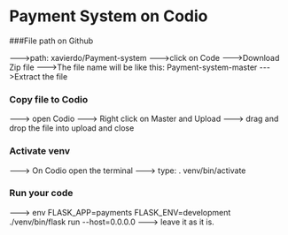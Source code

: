 # Payment System on Codio

###File path on Github

--->path: xavierdo/Payment-system
--->click on Code
--->Download Zip file
--->The file name will be like this: Payment-system-master
--->Extract the file


### Copy file to Codio

---> open Codio
---> Right click on Master and Upload
---> drag and drop the file into upload and close


### Activate venv

---> On Codio open the terminal
---> type: . venv/bin/activate

### Run your code
---> env FLASK_APP=payments FLASK_ENV=development ./venv/bin/flask run --host=0.0.0.0
---> leave it as it is.


